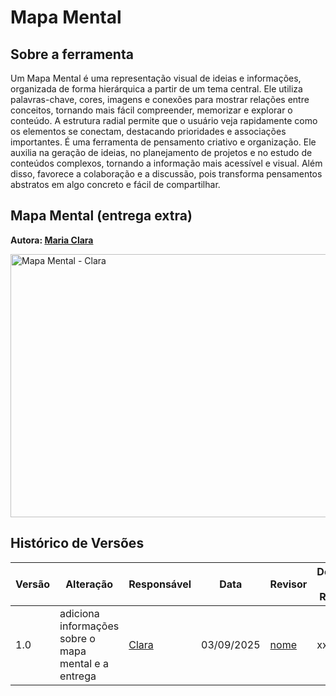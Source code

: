 # Mapa Mental 

## Sobre a ferramenta

Um Mapa Mental é uma representação visual de ideias e informações, organizada de forma hierárquica a partir de um tema central. Ele utiliza palavras-chave, cores, imagens e conexões para mostrar relações entre conceitos, tornando mais fácil compreender, memorizar e explorar o conteúdo. A estrutura radial permite que o usuário veja rapidamente como os elementos se conectam, destacando prioridades e associações importantes. É uma ferramenta de pensamento criativo e organização. Ele auxilia na geração de ideias, no planejamento de projetos e no estudo de conteúdos complexos, tornando a informação mais acessível e visual. Além disso, favorece a colaboração e a discussão, pois transforma pensamentos abstratos em algo concreto e fácil de compartilhar.

## Mapa Mental (entrega extra)

**Autora: [Maria Clara](https://github.com/alvezclari)**

<img width="700" height="421" alt="Mapa Mental - Clara" src="https://github.com/user-attachments/assets/3247c10c-338a-434e-a273-ae2d30939f28"/>

## Histórico de Versões

| Versão | Alteração | Responsável | Data | Revisor |  Detalhes da Revisão | Data da Revisão |
|--------|-----------|-------------|------|---------|----------------------|-----------------|
| 1.0 | adiciona informações sobre o mapa mental e a entrega | [Clara](https://github.com/alvezclari) | 03/09/2025 | [nome](https://github.com/USUARIOGIT) | xxxxx | XX/XX/XXXX |